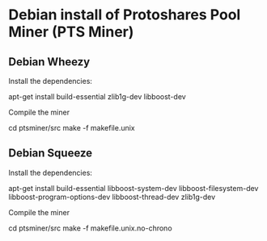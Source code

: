 Debian install of Protoshares Pool Miner (PTS Miner)
====================================================

Debian Wheezy
-------------
Install the dependencies:

apt-get install build-essential zlib1g-dev libboost-dev

Compile the miner

cd ptsminer/src
make -f makefile.unix

Debian Squeeze
--------------
Install the dependencies:

apt-get install build-essential libboost-system-dev libboost-filesystem-dev libboost-program-options-dev libboost-thread-dev zlib1g-dev

Compile the miner

cd ptsminer/src
make -f makefile.unix.no-chrono

